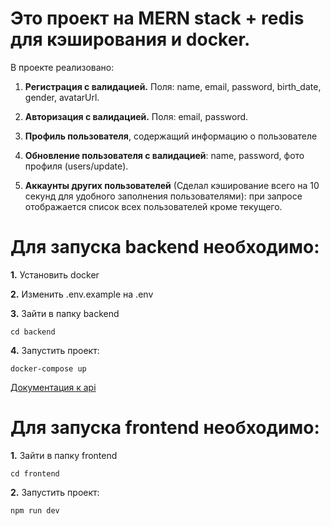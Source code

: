 # **Это проект на MERN stack + redis для кэширования и docker.**

В проекте реализовано:

 1. **Регистрация с валидацией.** Поля: name, email, password, birth_date, gender, avatarUrl.
  
 2. **Авторизация с валидацией.** Поля: email, password.
  
 3. **Профиль пользователя**, содержащий информацию о пользователе
  
 4. **Обновление пользователя с валидацией**: name, password, фото профиля (users/update).
  
 5. **Аккаунты других пользователей** (Сделал кэширование всего на 10 секунд для удобного заполнения пользователями): при запросе отображается список всех пользователей кроме текущего.

# Для запуска backend необходимо:

**1.** Установить docker

**2.** Изменить .env.example на .env

**3.** Зайти в папку backend

```
cd backend
```

**4.** Запустить проект:

```
docker-compose up
```

[Документация к api](https://documenter.getpostman.com/view/22649118/2sA3Bj7tQ7#4dfd54a4-bfeb-4abf-a3bf-07c755bb065f)

# Для запуска frontend необходимо:

**1.** Зайти в папку frontend

```
cd frontend
```

**2.** Запустить проект:
```
npm run dev
```
